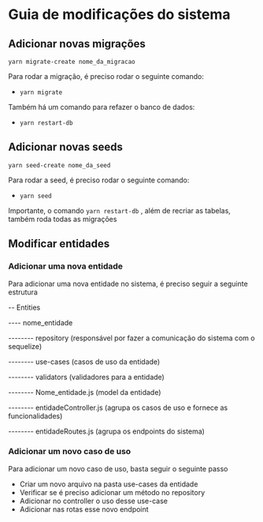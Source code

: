# Guia de modificações do sistema

## Adicionar novas migrações
`yarn migrate-create nome_da_migracao`

Para rodar a migração, é preciso rodar o seguinte comando:
- `yarn migrate`

Também há um comando para refazer o banco de dados:
- `yarn restart-db`

## Adicionar novas seeds
`yarn seed-create nome_da_seed`

Para rodar a seed, é preciso rodar o seguinte comando:
- `yarn seed`

Importante, o comando `yarn restart-db` , além de recriar as tabelas, também roda todas as migrações

## Modificar entidades
### Adicionar uma nova entidade
Para adicionar uma nova entidade no sistema, é preciso seguir a seguinte estrutura

-- Entities

---- nome_entidade

-------- repository (responsável por fazer a comunicação do sistema com o sequelize)

-------- use-cases (casos de uso da entidade)

-------- validators (validadores para a entidade)

-------- Nome_entidade.js (model da entidade)

-------- entidadeController.js (agrupa os casos de uso e fornece as funcionalidades)

-------- entidadeRoutes.js (agrupa os endpoints do sistema)

### Adicionar um novo caso de uso
Para adicionar um novo caso de uso, basta seguir o seguinte passo
- Criar um novo arquivo na pasta use-cases da entidade
- Verificar se é preciso adicionar um método no repository
- Adicionar no controller o uso desse use-case
- Adicionar nas rotas esse novo endpoint